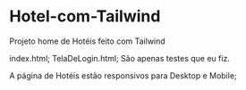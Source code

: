 # Hotel-com-Tailwind
Projeto home de Hotéis feito com Tailwind

index.html;
TelaDeLogin.html;
São apenas testes que eu fiz.

A página de Hotéis estão responsivos para Desktop e Mobile;
